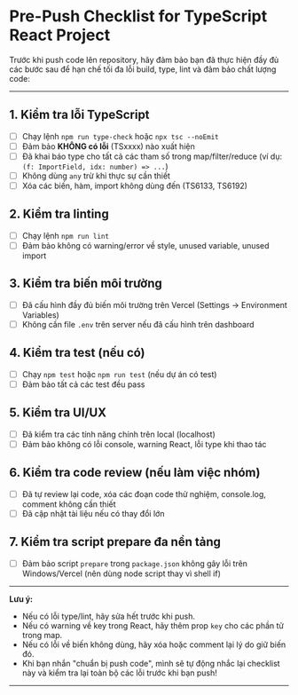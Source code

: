 # Pre-Push Checklist for TypeScript React Project

Trước khi push code lên repository, hãy đảm bảo bạn đã thực hiện đầy đủ các bước sau để hạn chế tối đa lỗi build, type, lint và đảm bảo chất lượng code:

---

## 1. Kiểm tra lỗi TypeScript
- [ ] Chạy lệnh `npm run type-check` hoặc `npx tsc --noEmit`
- [ ] Đảm bảo **KHÔNG có lỗi** (TSxxxx) nào xuất hiện
- [ ] Đã khai báo type cho tất cả các tham số trong map/filter/reduce (ví dụ: `(f: ImportField, idx: number) => ...`)
- [ ] Không dùng `any` trừ khi thực sự cần thiết
- [ ] Xóa các biến, hàm, import không dùng đến (TS6133, TS6192)

## 2. Kiểm tra linting
- [ ] Chạy lệnh `npm run lint`
- [ ] Đảm bảo không có warning/error về style, unused variable, unused import

## 3. Kiểm tra biến môi trường
- [ ] Đã cấu hình đầy đủ biến môi trường trên Vercel (Settings → Environment Variables)
- [ ] Không cần file `.env` trên server nếu đã cấu hình trên dashboard

## 4. Kiểm tra test (nếu có)
- [ ] Chạy `npm test` hoặc `npm run test` (nếu dự án có test)
- [ ] Đảm bảo tất cả các test đều pass

## 5. Kiểm tra UI/UX
- [ ] Đã kiểm tra các tính năng chính trên local (localhost)
- [ ] Đảm bảo không có lỗi console, warning React, lỗi type khi thao tác

## 6. Kiểm tra code review (nếu làm việc nhóm)
- [ ] Đã tự review lại code, xóa các đoạn code thử nghiệm, console.log, comment không cần thiết
- [ ] Đã cập nhật tài liệu nếu có thay đổi lớn

## 7. Kiểm tra script prepare đa nền tảng
- [ ] Đảm bảo script `prepare` trong `package.json` không gây lỗi trên Windows/Vercel (nên dùng node script thay vì shell if)

---

**Lưu ý:**
- Nếu có lỗi type/lint, hãy sửa hết trước khi push.
- Nếu có warning về key trong React, hãy thêm prop `key` cho các phần tử trong map.
- Nếu có lỗi về biến không dùng, hãy xóa hoặc comment lại lý do giữ biến đó.
- Khi bạn nhắn "chuẩn bị push code", mình sẽ tự động nhắc lại checklist này và kiểm tra lại toàn bộ các lỗi trước khi bạn push!

--- 